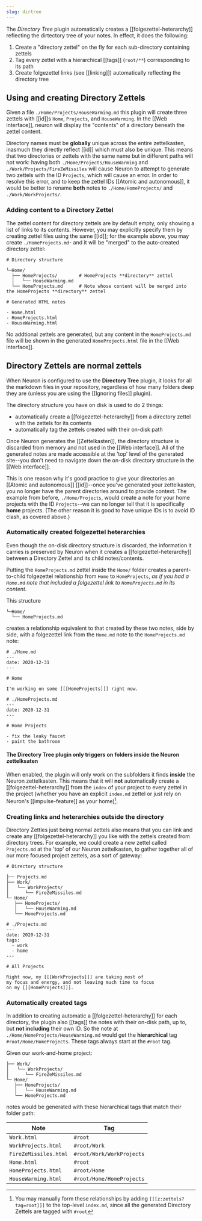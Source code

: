 ```yaml
---
slug: dirtree
---
```


The *Directory Tree* plugin automatically creates a [[folgezettel-heterarchy]] reflecting the dirtectory tree of your notes. In effect, it does the following:

1. Create a "directory zettel" on the fly for each sub-directory containing zettels
2. Tag every zettel with a hierarchical [[tags]] (`root/**`) corresponding to its path
3. Create folgezettel links (see [[linking]]) automatically reflecting the directory tree

## Using and creating Directory Zettels

Given a file `./Home/Projects/HouseWarming.md` this plugin will create three zettels with [[id]]s `Home`, `Projects`, and `HouseWarming`. In the [[Web interface]], neuron will display the "contents" of a directory beneath the zettel content.

Directory names must be **globally** unique across the entire zettelkasten, inasmuch they directly reflect [[id]] which must also be unique. This means that two directories or zettels with the same name but in different paths will not work: having both `./Home/Projects/HouseWarming` and `./Work/Projects/FireZeMissiles` will cause Neuron to attempt to generate two zettels with the ID `Projects`, which will cause an error. In order to resolve this error, and to keep the zettel IDs [[Atomic and autonomous]], it would be better to rename **both** notes to `./Home/HomeProjects/` and `./Work/WorkProjects/`.

### Adding content to a Directory Zettel

The zettel content for directory zettels are by default empty, only showing a list of links to its contents. However, you may explicitly specify them by creating zettel files using the same [[id]]; for the example above, you may create `./HomeProjects.md`- and it will be "merged" to the auto-created directory zettel:

```
# Directory structure

└─Home/
  ├── HomeProjects/        # HomeProjects **directory** zettel
  │   └── HouseWarming.md
  └── HomeProjects.md      # Note whose content will be merged into the HomeProjects **directory** zettel
```

```
# Generated HTML notes

- Home.html
- HomeProjects.html
- HouseWarming.html
```

No addtional zettels are generated, but any content in the `HomeProjects.md` file will be shown in the generated `HomeProjects.html` file in the [[Web interface]].

## Directory Zettels are normal zettels

When Neuron is configured to use the **Directory Tree** plugin, it looks for all the markdown files in your repository, regardless of how many folders deep they are (unless you are using the [[Ignoring files]] plugin).

The directory structure you have on disk is used to do 2 things:

- automatically create a [[folgezettel-heterarchy]] from a directory zettel with the zettels for its contents
- automatically tag the zettels created with their on-disk path

Once Neuron generates the [[Zettelkasten]], the directory structure is discarded from memory and not used in the [[Web interface]]. All of the generated notes are made accessible at the 'top' level of the generated site--you don't need to navigate down the on-disk directory structure in the [[Web interface]].

This is one reason why it's good practice to give your directories an [[Atomic and autonomous]] [[id]]--once you've generated your zettelkasten, you no longer have the parent directories around to provide context. The example from before, `./Home/Projects`, would create a note for your home projects with the ID `Projects`--we can no longer tell that it is specifically **home** projects. (The other reason it is good to have unique IDs is to avoid ID clash, as covered above.)

### Automatically created folgezettel heterarchies

Even though the on-disk directory structure is discarded, the information it carries is preserved by Neuron when it creates a [[folgezettel-heterarchy]] between a Directory Zettel and its child notes/contents.

Putting the `HomeProjects.md` zettel inside the `Home/` folder creates a parent-to-child folgezettel relationship from `Home` to `HomeProjects`, _as if you had a `Home.md` note that included a folgezettel link to `HomeProjects.md` in its content_.

This structure

```
└─Home/
  └── HomeProjects.md
```

creates a relationship equivalent to that created by these two notes, side by side, with a folgezettel link from the `Home.md` note to the `HomeProjects.md` note:

```
# ./Home.md
---
date: 2020-12-31
---

# Home

I'm working on some [[[HomeProjects]]] right now.
```

```
# ./HomeProjects.md
---
date: 2020-12-31
---

# Home Projects

- fix the leaky faucet
- paint the bathroom
```



#### The **Directory Tree** plugin only triggers on folders inside the Neuron zettelksaten

When enabled, the plugin will only work on the subfolders it finds **inside** the Neuron zettelkasten. This means that it will **not** automatically create a [[folgezettel-heterarchy]] from the `index` of your project to every zettel in the project (whether you have an explicit `index.md` zettel or just rely on Neuron's [[impulse-feature]] as your home)[^man].

### Creating links and heterarchies outside the directory

Directory Zettles just being normal zettels also means that you can link and create any [[folgezettel-heterarchy]] you like with the zettels created from directory trees. For example, we could create a new zettel called `Projects.md` at the 'top' of our Neuron zettelkasten, to gather together all of our more focused project zettels, as a sort of gateway:

```
# Directory structure

├── Projects.md
├── Work/
│   └── WorkProjects/
│      └── FireZeMissiles.md
└─ Home/
   ├── HomeProjects/
   │   └── HouseWarming.md
   └── HomeProjects.md
```

```
# ./Projects.md
---
date: 2020-12-31
tags:
  - work
  - home
---

# All Projects

Right now, my [[[WorkProjects]]] are taking most of
my focus and energy, and not leaving much time to focus
on my [[[HomeProjects]]].
```

### Automatically created tags

In addition to creating automatic a [[folgezettel-heterarchy]] for each directory, the plugin also [[tags]] the notes with their on-disk path, up to, but **not including** their own ID. So the note at `./Home/HomeProjects/HouseWarming.md` would get the **hierarchical** tag `#root/Home/HomeProjects`. These tags always start at the `#root` tag.

Given our work-and-home project:

```
├── Work/
│   └── WorkProjects/
│      └── FireZeMissiles.md
└─ Home/
   ├── HomeProjects/
   │   └── HouseWarming.md
   └── HomeProjects.md
```

notes would be generated with these hierarchical tags that match their folder
path:

| Note                  | Tag                       |
| --------------------- | ------------------------- |
| `Work.html`           | `#root`                   |
| `WorkProjects.html`   | `#root/Work`              |
| `FireZeMissiles.html` | `#root/Work/WorkProjects` |
| `Home.html`           | `#root`                   |
| `HomeProjects.html`   | `#root/Home`              |
| `HouseWarming.html`   | `#root/Home/HomeProjects` |

[^man]: You may manually form these relationships by adding `[[[z:zettels?tag=root]]]` to the top-level `index.md`, since all the generated Directory Zettels are tagged with `#root`

